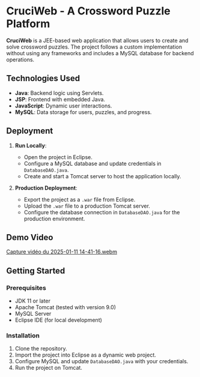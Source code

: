 # CruciWeb - A Crossword Puzzle Platform

**CruciWeb** is a JEE-based web application that allows users to create and solve crossword puzzles. The project follows a custom implementation without using any frameworks and includes a MySQL database for backend operations.

## Technologies Used

- **Java**: Backend logic using Servlets.
- **JSP**: Frontend with embedded Java.
- **JavaScript**: Dynamic user interactions.
- **MySQL**: Data storage for users, puzzles, and progress.

## Deployment

1. **Run Locally**:
   - Open the project in Eclipse.
   - Configure a MySQL database and update credentials in `DatabaseDAO.java`.
   - Create and start a Tomcat server to host the application locally.

2. **Production Deployment**:
   - Export the project as a `.war` file from Eclipse.
   - Upload the `.war` file to a production Tomcat server.
   - Configure the database connection in `DatabaseDAO.java` for the production environment.

## Demo Video
[Capture vidéo du 2025-01-11 14-41-16.webm](https://github.com/user-attachments/assets/c2b0680d-6ad5-4bd6-b99d-686b47570f2d)

## Getting Started

### Prerequisites

- JDK 11 or later
- Apache Tomcat (tested with version 9.0)
- MySQL Server
- Eclipse IDE (for local development)

### Installation

1. Clone the repository.
2. Import the project into Eclipse as a dynamic web project.
3. Configure MySQL and update `DatabaseDAO.java` with your credentials.
4. Run the project on Tomcat.


